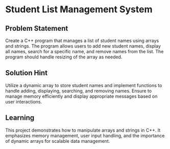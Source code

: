 # Student List Management System

## Problem Statement
Create a C++ program that manages a list of student names using arrays and strings. The program allows users to add new student names, display all names, search for a specific name, and remove names from the list. The program should handle resizing of the array as needed.

## Solution Hint
Utilize a dynamic array to store student names and implement functions to handle adding, displaying, searching, and removing names. Ensure to manage memory efficiently and display appropriate messages based on user interactions.

## Learning
This project demonstrates how to manipulate arrays and strings in C++. It emphasizes memory management, user input handling, and the importance of dynamic arrays for scalable data management.

